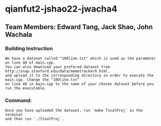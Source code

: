 # qianfut2-jshao22-jwacha4

## Team Members: Edward Tang, Jack Shao, John Wachala

### Building Instruction
    We have a dataset called "100line.txt" which is used as the parameter on line 48 of main.cpp. 
    You can also download your prefered dataset from http://snap.stanford.edu/data/memetracker9.html, 
    and upload it to the corresponding directory in order to execute the main.cpp. Change the "100line.txt" 
    on line 48 in main.cpp to the name of your chosen dataset before you run the executable.
### Command:
    Once you have uploaded the dataset, run `make finalProj` in the terminal 
    and then run `./finalProj`. 
  
